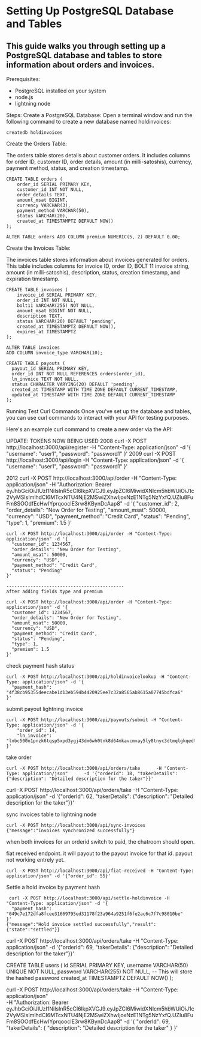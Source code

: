 # Setting Up PostgreSQL Database and Tables
## This guide walks you through setting up a PostgreSQL database and tables to store information about orders and invoices.

Prerequisites:

- PostgreSQL installed on your system
- node.js
- lightning node

Steps:
Create a PostgreSQL Database:
Open a terminal window and run the following command to create a new database named holdinvoices:

```
createdb holdinvoices
```

Create the Orders Table:

The orders table stores details about customer orders. It includes columns for order ID, customer ID, order details, amount (in milli-satoshis), currency, payment method, status, and creation timestamp.

```
CREATE TABLE orders (
    order_id SERIAL PRIMARY KEY,
    customer_id INT NOT NULL,
    order_details TEXT,
    amount_msat BIGINT,
    currency VARCHAR(3),
    payment_method VARCHAR(50),
    status VARCHAR(20),
    created_at TIMESTAMPTZ DEFAULT NOW()
);

ALTER TABLE orders ADD COLUMN premium NUMERIC(5, 2) DEFAULT 0.00;
```

Create the Invoices Table:

The invoices table stores information about invoices generated for orders. This table includes columns for invoice ID, order ID, BOLT 11 invoice string, amount (in milli-satoshis), description, status, creation timestamp, and expiration timestamp.

```
CREATE TABLE invoices (
    invoice_id SERIAL PRIMARY KEY,
    order_id INT NOT NULL,
    bolt11 VARCHAR(255) NOT NULL,
    amount_msat BIGINT NOT NULL,
    description TEXT,
    status VARCHAR(20) DEFAULT 'pending',
    created_at TIMESTAMPTZ DEFAULT NOW(),
    expires_at TIMESTAMPTZ
);

ALTER TABLE invoices
ADD COLUMN invoice_type VARCHAR(10);
```

```
CREATE TABLE payouts (
  payout_id SERIAL PRIMARY KEY,
  order_id INT NOT NULL REFERENCES orders(order_id),
  ln_invoice TEXT NOT NULL,
  status CHARACTER VARYING(20) DEFAULT 'pending',
  created_at TIMESTAMP WITH TIME ZONE DEFAULT CURRENT_TIMESTAMP,
  updated_at TIMESTAMP WITH TIME ZONE DEFAULT CURRENT_TIMESTAMP
);
```

Running Test Curl Commands
Once you've set up the database and tables, you can use curl commands to interact with your API for testing purposes.

Here's an example curl command to create a new order via the API:


UPDATE: TOKENS NOW BEING USED
 2008  curl -X POST http://localhost:3000/api/register -H "Content-Type: application/json" -d '{
  "username": "user1",
  "password": "password1"
}'
 2009  curl -X POST http://localhost:3000/api/login -H "Content-Type: application/json" -d '{
  "username": "user1",
  "password": "password1"
}'

 2012  curl -X POST http://localhost:3000/api/order -H "Content-Type: application/json" -H "Authorization: Bearer eyJhbGciOiJIUzI1NiIsInR5cCI6IkpXVCJ9.eyJpZCI6MiwidXNlcm5hbWUiOiJ1c2VyMSIsImlhdCI6MTcxNTU4NjE2MSwiZXhwIjoxNzE1NTg5NzYxfQ.UZIu8FuFm8SOOdfEcHwIYprqoocIE3rw8KBynDcAap8" -d '{
  "customer_id": 2,
  "order_details": "New Order for Testing",
  "amount_msat": 50000,
  "currency": "USD",
  "payment_method": "Credit Card",
  "status": "Pending",
  "type": 1,
  "premium": 1.5
}'
```
curl -X POST http://localhost:3000/api/order -H "Content-Type: application/json" -d '{
  "customer_id": 1234567,
  "order_details": "New Order for Testing",
  "amount_msat": 50000,
  "currency": "USD",
  "payment_method": "Credit Card",
  "status": "Pending"
}'

--------------------------------------------
after adding fields type and premium

curl -X POST http://localhost:3000/api/order -H "Content-Type: application/json" -d '{
  "customer_id": 1234567,
  "order_details": "New Order for Testing",
  "amount_msat": 50000,
  "currency": "USD",
  "payment_method": "Credit Card",
  "status": "Pending",
  "type": 1,
  "premium": 1.5
}'

```

check payment hash status
```
curl -X POST http://localhost:3000/api/holdinvoicelookup -H "Content-Type: application/json" -d '{
  "payment_hash": "4f38cb95355deecabe1d13eb594b4420925ee7c32a8565ab8615a07745bdfca6"
}'
```

submit payout lightning invoice

```
curl -X POST http://localhost:3000/api/payouts/submit -H "Content-Type: application/json" -d '{
    "order_id": 14,
    "ln_invoice": "lnbc500n1pnzk6tqsp5xpd3ygj43dm6wh0tnk8d64mkavcmxay5ly8tnyc3dtmqlgkqedtqp..."
}'
```

take order
```
curl -X POST http://localhost:3000/api/orders/take      -H "Content-Type: application/json"      -d '{"orderId": 18, "takerDetails": {"description": "Detailed description for the taker"}}'
```
curl -X POST http://localhost:3000/api/orders/take      -H "Content-Type: application/json"      -d '{"orderId": 62, "takerDetails": {"description": "Detailed description for the taker"}}'

sync invoices table to lightning node
```
curl -X POST http://localhost:3000/api/sync-invoices
{"message":"Invoices synchronized successfully"}
```

when both invoices for an orderid switch to paid, the chatroom should open.

fiat received endpoint. it will payout to the payout invoice for that id. payout not working entrely yet.

```
curl -X POST http://localhost:3000/api/fiat-received -H "Content-Type: application/json" -d '{"order_id": 55}'
```
Settle a hold invoice by payment hash
```
 curl -X POST http://localhost:3000/api/settle-holdinvoice -H "Content-Type: application/json" -d '{
  "payment_hash": "049c7e172dfa8fcee31669795ed31178f23a964a9251f6fe2ac6c7f7c98010be"
}'
{"message":"Hold invoice settled successfully","result":{"state":"settled"}}
```


curl -X POST http://localhost:3000/api/orders/take      -H "Content-Type: application/json"      -d '{"orderId": 69, "takerDetails": {"description": "Detailed description for the taker"}}'




CREATE TABLE users (
    id SERIAL PRIMARY KEY,
    username VARCHAR(50) UNIQUE NOT NULL,
    password VARCHAR(255) NOT NULL,  -- This will store the hashed password
    created_at TIMESTAMPTZ DEFAULT NOW()
);


curl -X POST http://localhost:3000/api/orders/take -H "Content-Type: application/json" \
-H "Authorization: Bearer eyJhbGciOiJIUzI1NiIsInR5cCI6IkpXVCJ9.eyJpZCI6MiwidXNlcm5hbWUiOiJ1c2VyMSIsImlhdCI6MTcxNTU4NjE2MSwiZXhwIjoxNzE1NTg5NzYxfQ.UZIu8FuFm8SOOdfEcHwIYprqoocIE3rw8KBynDcAap8" -d '{
  "orderId": 69,
  "takerDetails": {
    "description": "Detailed description for the taker"
  }
}'
